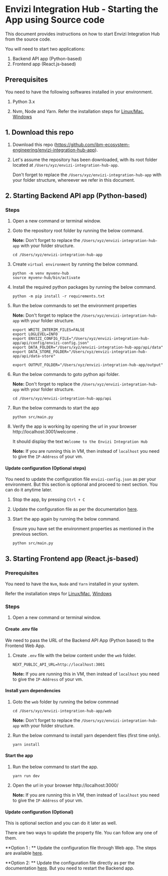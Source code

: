 # Envizi Integration Hub - Starting the App using Source code

This document provides instructions on how to start Envizi Integration Hub from the source code.

You will  need to start two applications:
1. Backend API app (Python-based)
2. Frontend app (React.js-based)

## Prerequisites

You need to have the following softwares installed in your environment.

1. Python 3.x

2. Nvm, Node and Yarn. Refer the installation steps for [Linux/Mac](../../60-utils/01-configuring-redhat-enterprise-linux-for-running-web-app), [Windows](../../60-utils/02-configuring-windows-for-running-web-app)


## 1. Download this repo

1. Download this repo (https://github.com/ibm-ecosystem-engineering/envizi-integration-hub-app). 

2. Let's assume the repository has been downloaded, with its root folder located at `/Users/xyz/envizi-integration-hub-app`.

    Don't forget to replace the `/Users/xyz/envizi-integration-hub-app` with your folder structure, whereever we refer in this document.

## 2. Starting Backend API app (Python-based)

### Steps

1. Open a new command or terminal window.

2. Goto the repository root folder by running the below command.

    **Note:** Don't forget to replace the `/Users/xyz/envizi-integration-hub-app` with your folder structure.

    ```
    cd /Users/xyz/envizi-integration-hub-app
    ```

3. Create `virtual environment` by running the below command.

    ```
    python -m venv myvenv-hub
    source myvenv-hub/bin/activate
    ```

4. Install the required python packages by running the below command.
    ```
    python -m pip install -r requirements.txt
    ```

5. Run the below commands to set the environment properties

    **Note:** Don't forget to replace the `/Users/xyz/envizi-integration-hub-app` with your folder structure.

    ```
    export WRITE_INTERIM_FILES=FALSE
    export LOGLEVEL=INFO
    export ENVIZI_CONFIG_FILE="/Users/xyz/envizi-integration-hub-app/api/config/envizi-config.json"
    export DATA_FOLDER="/Users/xyz/envizi-integration-hub-app/api/data"
    export DATA_STORE_FOLDER="/Users/xyz/envizi-integration-hub-app/api/data-store"

    export OUTPUT_FOLDER="/Users/xyz/envizi-integration-hub-app/output"
    ```

6. Run the below commands to goto python api folder.

    **Note:** Don't forget to replace the `/Users/xyz/envizi-integration-hub-app` with your folder structure.

    ```
    cd /Users/xyz/envizi-integration-hub-app/api
    ```

7. Run the below commands to start the app

    ```
    python src/main.py
    ```

8. Verify the app is working by opening the url in your browser http://localhost:3001/welcome .

    It should display the text `Welcome to the Envizi Integration Hub`

    **Note:** If you are running this in VM, then instead of `localhost` you need to give the `IP-Address` of your vm.


#### Update configuration (Optional steps)

You need to update the configuration file `envizi-config.json` as per your environment. But this section is optional and proceed to next section. You can do it anytime later.

1. Stop the app, by pressing `Ctrl + C`

2. Update the configuration file as per the documentation [here](../..//50-developer/02-prepare-configuration-file). 

3. Start the app again by running the below command. 

    Ensure you have set the environment properties as mentioned in the previous section.

    ```
    python src/main.py
    ```


## 3. Starting Frontend app (React.js-based)

### Prerequisites

You need to have the `Nvm`, `Node` and `Yarn` installed in your system.

Refer the installation steps for [Linux/Mac](../../60-utils/01-configuring-redhat-enterprise-linux-for-running-web-app), [Windows](../../60-utils/02-configuring-windows-for-running-web-app)

### Steps 

1. Open a new command or terminal window.

#### Create .env file

We need to pass the URL of the Backend API App (Python based) to the Frontend Web App. 

1. Create `.env` file with the below content under the `web` folder.

    ```
    NEXT_PUBLIC_API_URL=http://localhost:3001
    ```
    **Note:** If you are running this in VM, then instead of `localhost` you need to give the `IP-Address` of your vm.

#### Install yarn dependencies

1. Goto the `web` folder by running the below commnad

    ```
    cd /Users/xyz/envizi-integration-hub-app/web
    ```
    **Note:** Don't forget to replace the `/Users/xyz/envizi-integration-hub-app` with your folder structure.


2. Run the below command to install yarn dependent files (first time only).

    ```
    yarn install
    ```

#### Start the app

1. Run the below command to start the app.

    ```
    yarn run dev
    ```

2. Open the url in your browser http://localhost:3000/

    **Note:** If you are running this in VM, then instead of `localhost` you need to give the `IP-Address` of your vm.


#### Update configuration (Optional)

This is optional section and you can do it later as well.

There are two ways to update the property file. You can follow any one of them.


**Option 1 : **  Update the configuration file through Web app. The steps are available [here](../..//50-developer/04-update-config-settings-in-app). 

**Option 2: ** Update the configuration file directly as per the documentation [here](../..//50-developer/02-prepare-configuration-file). But you need to restart the Backend app.

